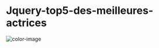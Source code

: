 # Jquery-top5-des-meilleures-actrices
![color-image](https://user-images.githubusercontent.com/64778383/111774893-5c5aac80-88b0-11eb-96b1-58f30f06694b.jpg)
